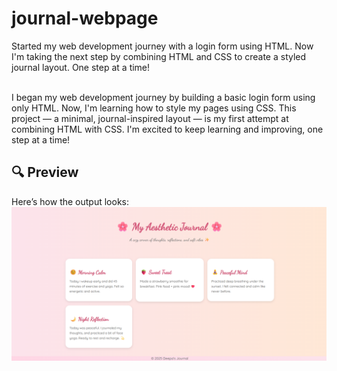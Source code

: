 # journal-webpage
Started my web development journey with a login form using HTML. Now I'm taking the next step by combining HTML and CSS to create a styled journal layout. One step at a time!

<br>
I began my web development journey by building a basic login form using only HTML.
Now, I'm learning how to style my pages using CSS.
This project — a minimal, journal-inspired layout — is my first attempt at combining HTML with CSS.
I'm excited to keep learning and improving, one step at a time!



## 🔍 Preview

Here’s how the output looks:
![output](https://github.com/Deepachoudhary24/journal-webpage/blob/main/output.png?raw=true)
